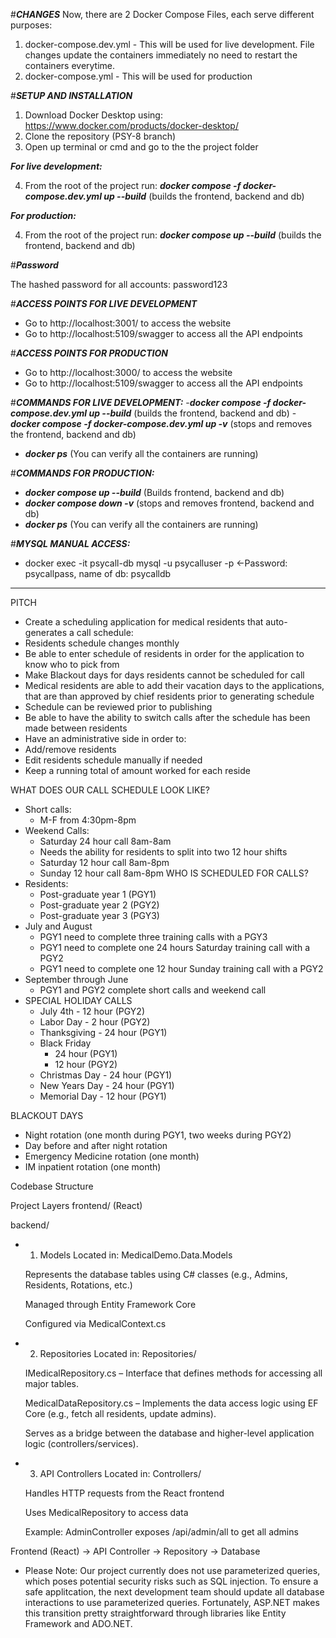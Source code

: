 
#***CHANGES***
Now, there are 2 Docker Compose Files, each serve different purposes:
1) docker-compose.dev.yml - This will be used for live development. File changes update the containers immediately no need to restart the containers everytime.
2) docker-compose.yml - This will be used for production 


#***SETUP AND INSTALLATION***

1. Download Docker Desktop using: https://www.docker.com/products/docker-desktop/
2. Clone the repository (PSY-8 branch)
3. Open up terminal or cmd and go to the the project folder 

***For live development:***

4. From the root of the project run: ***docker compose -f docker-compose.dev.yml up --build*** (builds the frontend, backend and db)

***For production:***

4. From the root of the project run: ***docker compose up --build*** (builds the frontend, backend and db)



#***Password***

The hashed password for all accounts: password123


#***ACCESS POINTS FOR LIVE DEVELOPMENT***
- Go to http://localhost:3001/ to access the website
- Go to http://localhost:5109/swagger to access all the API endpoints


#***ACCESS POINTS FOR PRODUCTION***
- Go to http://localhost:3000/ to access the website
- Go to http://localhost:5109/swagger to access all the API endpoints



#***COMMANDS FOR LIVE DEVELOPMENT:***
-***docker compose -f docker-compose.dev.yml up --build*** (builds the frontend, backend and db)
-***docker compose -f docker-compose.dev.yml up -v*** (stops and removes the frontend, backend and db)
- ***docker ps***  (You can verify all the containers are running)


#***COMMANDS FOR PRODUCTION:***
- ***docker compose up --build*** (Builds frontend, backend and db)
- ***docker compose down -v*** (stops and removes frontend, backend and db)
- ***docker ps***  (You can verify all the containers are running)


#***MYSQL MANUAL ACCESS:***
- docker exec -it psycall-db mysql -u psycalluser -p     <-Password: psycallpass, name of db: psycalldb



-------------------------------------------------------------------------------------------------------



PITCH
* Create a scheduling application for medical residents that auto-generates a call schedule:
* Residents schedule changes monthly
* Be able to enter schedule of residents in order for the application to know who to pick from
* Make Blackout days for days residents cannot be scheduled for call
* Medical residents are able to add their vacation days to the applications, that are than approved by chief residents prior to generating schedule
* Schedule can be reviewed prior to publishing
* Be able to have the ability to switch calls after the schedule has been made between residents
* Have an administrative side in order to:
* Add/remove residents
* Edit residents schedule manually if needed
* Keep a running total of amount worked for each reside

WHAT DOES OUR CALL SCHEDULE LOOK LIKE?
* Short calls:
  - M-F from 4:30pm-8pm
* Weekend Calls:
  - Saturday 24 hour call 8am-8am
  - Needs the ability for residents to split into two 12 hour shifts
  - Saturday 12 hour call 8am-8pm
  - Sunday 12 hour call 8am-8pm
WHO IS SCHEDULED FOR CALLS?
* Residents:
  - Post-graduate year 1 (PGY1)
  - Post-graduate year 2 (PGY2)
  - Post-graduate year 3 (PGY3)
* July and August
  - PGY1 need to complete three training calls with a PGY3
  - PGY1 need to complete one 24 hours Saturday training call with a PGY2
  - PGY1 need to complete one 12 hour Sunday training call with a PGY2
* September through June
  - PGY1 and PGY2 complete short calls and weekend call
* SPECIAL HOLIDAY CALLS
  - July 4th - 12 hour (PGY2)
  - Labor Day - 2 hour (PGY2)
  - Thanksgiving - 24 hour (PGY1)
  - Black Friday
      - 24 hour (PGY1)
      - 12 hour (PGY2)
  - Christmas Day - 24 hour (PGY1)
  - New Years Day - 24 hour (PGY1)
  - Memorial Day - 12 hour (PGY1)

BLACKOUT DAYS
* Night rotation (one month during PGY1, two weeks during PGY2)
* Day before and after night rotation
* Emergency Medicine rotation (one month)
* IM inpatient rotation (one month)

Codebase Structure

Project Layers
  frontend/
    (React)


  backend/
* 1. Models
    Located in: MedicalDemo.Data.Models

    Represents the database tables using C# classes (e.g., Admins, Residents, Rotations, etc.)

    Managed through Entity Framework Core

    Configured via MedicalContext.cs

* 2. Repositories
    Located in: Repositories/

    IMedicalRepository.cs – Interface that defines methods for accessing all major tables.

    MedicalDataRepository.cs – Implements the data access logic using EF Core (e.g., fetch all residents, update admins).

    Serves as a bridge between the database and higher-level application logic (controllers/services).

* 3. API Controllers
    Located in: Controllers/

    Handles HTTP requests from the React frontend

    Uses MedicalRepository to access data

    Example: AdminController exposes /api/admin/all to get all admins


Frontend (React) → API Controller → Repository → Database


* Please Note:
    Our project currently does not use parameterized queries, which poses potential security risks such as SQL injection. To ensure a safe applitcation, the next development team should update all database interactions to use parameterized queries. Fortunately, ASP.NET makes this transition pretty straightforward through libraries like Entity Framework and ADO.NET.
